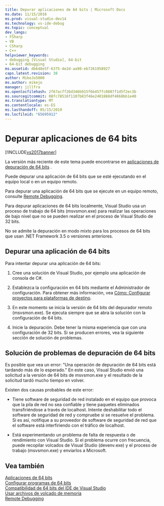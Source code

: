 ```yaml
---
title: Depurar aplicaciones de 64 bits | Microsoft Docs
ms.date: 11/15/2016
ms.prod: visual-studio-dev14
ms.technology: vs-ide-debug
ms.topic: conceptual
dev_langs:
- FSharp
- VB
- CSharp
- C++
helpviewer_keywords:
- debugging [Visual Studio], 64-bit
- 64-bit debugging
ms.assetid: db648e5f-6375-4e2d-aa98-eb7261958927
caps.latest.revision: 38
author: MikeJo5000
ms.author: mikejo
manager: jillfra
ms.openlocfilehash: 2f67acff26d346b915f6b457fc0887f1d5f2ec3b
ms.sourcegitcommit: 08fc78516f1107b83f46e2401888df4868bb1e40
ms.translationtype: MT
ms.contentlocale: es-ES
ms.lasthandoff: 05/15/2019
ms.locfileid: "65695912"
---
```

# <a name="debug-64-bit-applications"></a>Depurar aplicaciones de 64 bits
[!INCLUDE[vs2017banner](../includes/vs2017banner.md)]

La versión más reciente de este tema puede encontrarse en [aplicaciones de depuración de 64 bits](https://docs.microsoft.com/visualstudio/debugger/debug-64-bit-applications) .  
  
Puede depurar una aplicación de 64 bits que se esté ejecutando en el equipo local o en un equipo remoto.  
  
 Para depurar una aplicación de 64 bits que se ejecute en un equipo remoto, consulte [Remote Debugging](../debugger/remote-debugging.md).  
  
 Para depurar aplicaciones de 64 bits localmente, Visual Studio usa un proceso de trabajo de 64 bits (msvsmon.exe) para realizar las operaciones de bajo nivel que no se pueden realizar en el proceso de Visual Studio de 32 bits.  
  
 No se admite la depuración en modo mixto para los procesos de 64 bits que usan .NET Framework 3.5 o versiones anteriores.  
  
## <a name="debug-a-64-bit-application"></a>Depurar una aplicación de 64 bits  
 Para intentar depurar una aplicación de 64 bits:  
  
1. Cree una solución de Visual Studio, por ejemplo una aplicación de consola de C#.  
  
2. Establezca la configuración en 64 bits mediante el Administrador de configuración. Para obtener más información, vea [Cómo: Configurar proyectos para plataformas de destino](../ide/how-to-configure-projects-to-target-platforms.md).  
  
3. En este momento se inicia la versión de 64 bits del depurador remoto (msvsmon.exe). Se ejecuta siempre que se abra la solución con la configuración de 64 bits.  
  
4. Inicie la depuración. Debe tener la misma experiencia que con una configuración de 32 bits. Si se producen errores, vea la siguiente sección de solución de problemas.  
  
## <a name="troubleshooting-64-bit-debugging"></a>Solución de problemas de depuración de 64 bits  
 Es posible que vea un error: "Una operación de depuración de 64 bits está tardando más de lo esperado." En este caso, Visual Studio envió una solicitud a la versión de 64 bits de msvsmon.exe y el resultado de la solicitud tardó mucho tiempo en volver.  
  
 Existen dos causas probables de este error:  
  
- Tiene software de seguridad de red instalado en el equipo que provoca que la pila de red no sea confiable y tiene paquetes eliminados transfiriéndose a través de localhost. Intente deshabilitar todo el software de seguridad de red y compruebe si se resuelve el problema. Si es así, notifique a su proveedor de software de seguridad de red que el software está interfiriendo con el tráfico de localhost.  
  
- Está experimentando un problema de falta de respuesta o de rendimiento con Visual Studio. Si el problema ocurre con frecuencia, puede recopilar volcados de Visual Studio (devenv.exe) y el proceso de trabajo (msvsmon.exe) y enviarlos a Microsoft. 
  
## <a name="see-also"></a>Vea también  
 [Aplicaciones de 64 bits](https://msdn.microsoft.com/library/fd4026bc-2c3d-4b27-86dc-ec5e96018181)   
 [Configurar programas de 64 bits](https://msdn.microsoft.com/library/cb99f72b-8c74-48f4-846a-8921b37b97e9)   
 [Compatibilidad de 64 bits del IDE de Visual Studio](../ide/visual-studio-ide-64-bit-support.md)   
 [Usar archivos de volcado de memoria](../debugger/using-dump-files.md)   
 [Remote Debugging](../debugger/remote-debugging.md)
